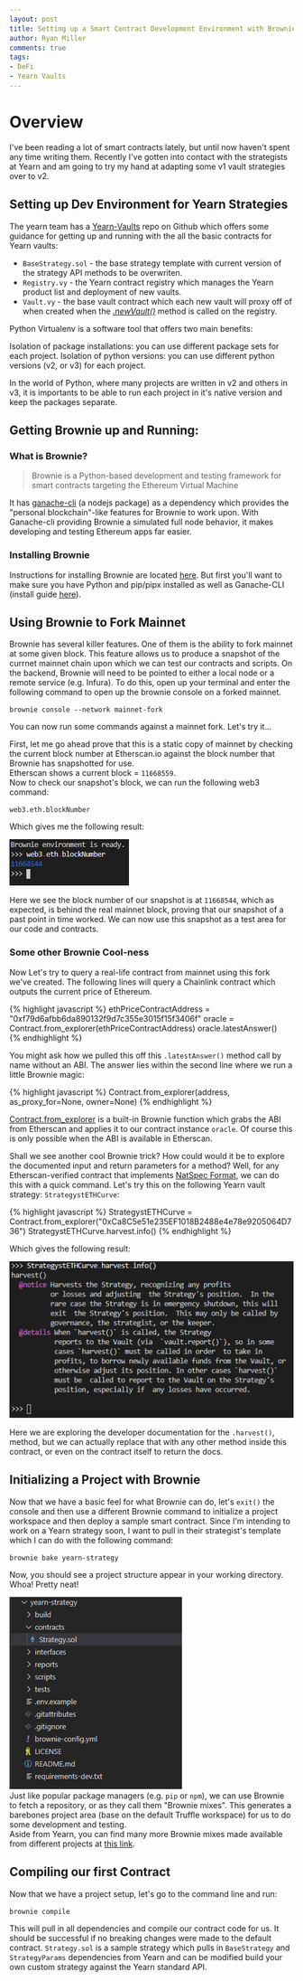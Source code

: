 ```yaml
---
layout: post
title: Setting up a Smart Contract Development Environment with Brownie
author: Ryan Miller
comments: true
tags:
- DeFi
- Yearn Vaults
---
```


# Overview
I've been reading a lot of smart contracts lately, but until now haven't spent any time writing them. Recently I've gotten into contact with the strategists at Yearn and am going to try my hand at adapting some v1 vault strategies over to v2. 

## Setting up Dev Environment for Yearn Strategies
The yearn team has a [Yearn-Vaults](https://github.com/iearn-finance/yearn-vaults) repo on Github which offers some guidance for getting up and running with the all the basic contracts for Yearn vaults:
- `BaseStrategy.sol` - the base strategy template with current version of the strategy API methods to be overwriten.
- `Registry.vy` - the Yearn contract registry which manages the Yearn product list and deployment of new vaults.
- `Vault.vy` - the base vault contract which each new vault will proxy off of when created when the [*.newVault()*](https://github.com/iearn-finance/yearn-vaults/blob/00d880131d027219c1a4d61d0e4f01bbe627c02d/contracts/Registry.vy#L191) method is called on the registry.


Python Virtualenv is a software tool that offers two main benefits:

Isolation of package installations: you can use different package sets for each project.
Isolation of python versions: you can use different python versions (v2, or v3) for each project.

In the world of Python, where many projects are written in v2 and others in v3, it is importants to be able to run each project in it's native version and keep the packages separate.

## Getting Brownie up and Running:  
### What is Brownie? 
>Brownie is a Python-based development and testing framework for smart contracts targeting the Ethereum Virtual Machine  

It has [ganache-cli](https://github.com/trufflesuite/ganache-cli) (a nodejs package) as a dependency which provides the "personal blockchain"-like features for Brownie to work upon. With Ganache-cli providing Brownie a simulated full node behavior, it makes developing and testing Ethereum apps far easier.  

### Installing Brownie
Instructions for installing Brownie are located [here](https://eth-brownie.readthedocs.io/en/stable/install.html). But first you'll want to make sure you have Python and pip/pipx installed as well as Ganache-CLI (install guide [here](https://github.com/trufflesuite/ganache-cli)).


## Using Brownie to Fork Mainnet
Brownie has several killer features. One of them is the ability to fork mainnet at some given block. This feature allows us to produce a snapshot of the currnet mainnet chain upon which we can test our contracts and scripts. On the backend, Brownie will need to be pointed to either a local node or a remote service (e.g. Infura). To do this, open up your terminal and enter the following command to open up the brownie console on a forked mainnet.
```
brownie console --network mainnet-fork
```
You can now run some commands against a mainnet fork. Let's try it...  
  
First, let me go ahead prove that this is a static copy of mainnet by checking the current block number at Etherscan.io against the block number that Brownie has snapshotted for use.  
Etherscan shows a current block = `11668559`.  
Now to check our snapshot's block, we can run the following web3 command: 
```
web3.eth.blockNumber
```
Which gives me the following result:  
  
![](../static/img/2021-01-16-15-59-58.png)  

Here we see the block number of our snapshot is at `11668544`, which as expected, is behind the real mainnet block, proving that our snapshot of a past point in time worked. We can now use this snapshot as a test area for our code and contracts.  

### Some other Brownie Cool-ness  

Now Let's try to query a real-life contract from mainnet using this fork we've created. The following lines will query a Chainlink contract which outputs the current price of Ethereum.  

{% highlight javascript %}
ethPriceContractAddress = "0xf79d6afbb6da890132f9d7c355e3015f15f3406f"
oracle = Contract.from_explorer(ethPriceContractAddress)
oracle.latestAnswer()  
{% endhighlight %}  

You might ask how we pulled this off this `.latestAnswer()` method call by name without an ABI. The answer lies within the second line where we run a little Brownie magic:  

{% highlight javascript %}
Contract.from_explorer(address, as_proxy_for=None, owner=None)
{% endhighlight %}  

[Contract.from_explorer](https://eth-brownie.readthedocs.io/en/stable/api-network.html#Contract.from_explorer) is a built-in Brownie function which grabs the ABI from Etherscan and applies it to our contract instance `oracle`. Of course this is only possible when the ABI is available in Etherscan.
  
Shall we see another cool Brownie trick? How could would it be to explore the documented input and return parameters for a method? Well, for any Etherscan-verified contract that implements [NatSpec Format](https://docs.soliditylang.org/en/latest/natspec-format.html), we can do this with a quick command. Let's try this on the following Yearn vault strategy: `StrategystETHCurve`:  

{% highlight javascript %}
StrategystETHCurve = Contract.from_explorer("0xCa8C5e51e235EF1018B2488e4e78e9205064D736")
StrategystETHCurve.harvest.info()
{% endhighlight %}  
  

Which gives the following result:  
  
![](../static/img/2021-01-16-16-35-33.png)

Here we are exploring the developer documentation for the `.harvest()`, method, but we can actually replace that with any other method inside this contract, or even on the contract itself to return the docs.

## Initializing a Project with Brownie 
Now that we have a basic feel for what Brownie can do, let's `exit()` the console and then use a different Brownie command to initialize a project workspace and then deploy a sample smart contract. Since I'm intending to work on a Yearn strategy soon, I want to pull in their strategist's template which I can do with the following command:
```
brownie bake yearn-strategy
```
Now, you should see a project structure appear in your working directory. Whoa! Pretty neat!  


![](../static/img/2021-01-16-18-27-40.png)  
Just like popular package managers (e.g. `pip` or `npm`), we can use Brownie to fetch a repository, or as they call them "Brownie mixes". This generates a barebones project area (base on the default Truffle workspace) for us to do some development and testing.  
Aside from Yearn, you can find many more Brownie mixes made available from different projects at [this link](https://github.com/brownie-mix).

## Compiling our first Contract
Now that we have a project setup, let's go to the command line and run:  
```
brownie compile
```
This will pull in all dependencies and compile our contract code for us. It should be successful if no breaking changes were made to the default contract. `Strategy.sol` is a sample strategy which pulls in `BaseStrategy` and `StrategyParams` dependencies from Yearn and can be modified build your own custom strategy against the Yearn standard API.